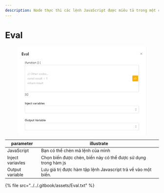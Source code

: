 ```yaml
---
description: Node thực thi các lệnh JavaScript được miêu tả trong một chuỗi.
---
```


# Eval

<figure><img src="../../.gitbook/assets/image.png" alt=""><figcaption></figcaption></figure>

| parameter         | illustrate                                                     |
| ----------------- | -------------------------------------------------------------- |
| JavaScript        | Bạn có thể chèn mã lệnh của mình                               |
| Inject variavles  | Chọn biến được chèn, biến này có thể được sử dụng trong hàm js |
| Output variable   | Lưu giá trị được hàm tập lệnh Javascript trả về vào một biến.  |



{% file src="../../.gitbook/assets/Eval.txt" %}
